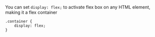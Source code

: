 You can set `display: flex;` to activate flex box on any HTML element, making it a flex container

```
.container {
	display: flex;
}
```